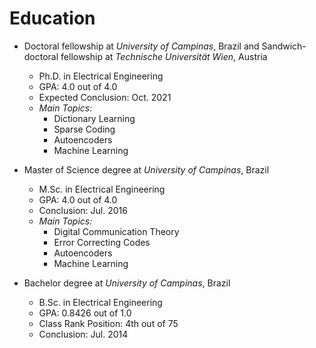 # Education
- Doctoral fellowship at *University of Campinas*, Brazil and Sandwich-doctoral fellowship at *Technische Universität Wien*, Austria
  - Ph.D. in Electrical Engineering
  - GPA: 4.0 out of 4.0
  - Expected Conclusion: Oct. 2021 
  - *Main Topics:* 
    - Dictionary Learning
    - Sparse Coding 
    - Autoencoders 
    - Machine Learning 
  
- Master of Science degree at *University of Campinas*, Brazil 
  - M.Sc. in Electrical Engineering
  - GPA: 4.0 out of 4.0
  - Conclusion: Jul. 2016 
  - *Main Topics:* 
    - Digital Communication Theory
    - Error Correcting Codes
    - Autoencoders 
    - Machine Learning 
 
- Bachelor degree at *University of Campinas*, Brazil 
  - B.Sc. in Electrical Engineering
  - GPA: 0.8426 out of 1.0
  - Class Rank Position: 4th out of 75
  - Conclusion: Jul. 2014
